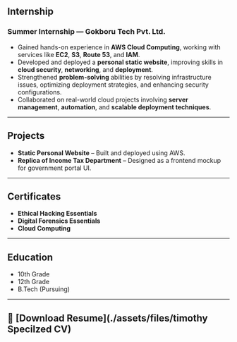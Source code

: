 ##  Internship

### Summer Internship — Gokboru Tech Pvt. Ltd.
- Gained hands-on experience in **AWS Cloud Computing**, working with services like **EC2**, **S3**, **Route 53**, and **IAM**.
- Developed and deployed a **personal static website**, improving skills in **cloud security**, **networking**, and **deployment**.
- Strengthened **problem-solving** abilities by resolving infrastructure issues, optimizing deployment strategies, and enhancing security configurations.
- Collaborated on real-world cloud projects involving **server management**, **automation**, and **scalable deployment techniques**.

---

##  Projects
- **Static Personal Website** – Built and deployed using AWS.
- **Replica of Income Tax Department** – Designed as a frontend mockup for government portal UI.

---

##  Certificates
- **Ethical Hacking Essentials**
- **Digital Forensics Essentials**
- **Cloud Computing**

---

##  Education
- 10th Grade
- 12th Grade
- B.Tech (Pursuing)

---

## 📄 [Download Resume](./assets/files/timothy Specilzed CV)
